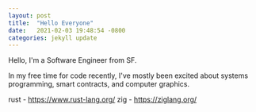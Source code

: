 ```yaml
---
layout: post
title:  "Hello Everyone"
date:   2021-02-03 19:48:54 -0800
categories: jekyll update
---
```


Hello, I'm a Software Engineer from SF.

In my free time for code recently, I've mostly been excited about systems programming, smart contracts, and computer graphics.

rust - https://www.rust-lang.org/
zig - https://ziglang.org/